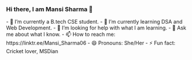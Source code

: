 ### Hi there, I am Mansi Sharma 👋

<!--
**Mansi-Sharma06/Mansi-Sharma06** is a ✨ _special_ ✨ repository because its `README.md` (this file) appears on your GitHub profile.

Here are some ideas to get you started: --!>

- 🔭 I’m currently a B.tech CSE student.
- 🌱 I’m currently learning DSA and Web Development.
- 🤔 I’m looking for help with what I am learning.
- 💬 Ask me about what I know.
- 📫 How to reach me: https://linktr.ee/Mansi_Sharma06
- 😄 Pronouns: She/Her
- ⚡ Fun fact: Cricket lover, MSDian 

